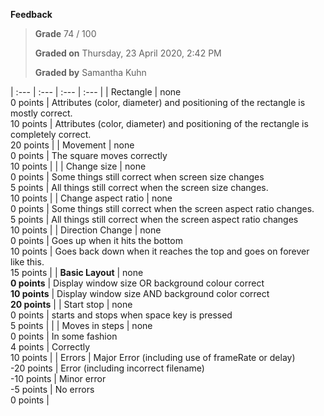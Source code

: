 **Feedback**

> **Grade** 74 / 100
>
> **Graded on** Thursday, 23 April 2020, 2:42 PM
>
> **Graded by** Samantha Kuhn


| :--- | :--- | :--- | :--- |
| Rectangle | none<br>0 points | Attributes (color, diameter) and positioning of the rectangle is mostly correct.<br>10 points | Attributes (color, diameter) and positioning of the rectangle is completely correct.<br>20 points |
| Movement | none<br>0 points | The square moves correctly<br>10 points | |
| Change size | none<br>0 points | Some things still correct when screen size changes<br>5 points | All things still correct when the screen size changes.<br>10 points |
| Change aspect ratio | none<br>0 points | Some things still correct when the screen aspect ratio changes.<br>5 points | All things still correct when the screen aspect ratio changes<br>10 points |
| Direction Change | none<br>0 points | Goes up when it hits the bottom<br>10 points | Goes back down when it reaches the top and goes on forever like this.<br>15 points |
| **Basic Layout** | none<br>**0 points** | Display window size OR background colour correct<br>**10 points** | Display window size AND background color correct<br>**20 points** |
| Start stop | none<br>0 points | starts and stops when space key is pressed<br>5 points | |
| Moves in steps | none<br>0 points | In some fashion<br>4 points | Correctly<br>10 points |
| Errors | Major Error (including use of frameRate or delay)<br>-20 points | Error (including incorrect filename)<br>-10 points | Minor error<br>-5 points | No errors<br>0 points |
